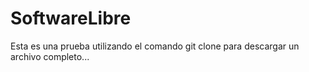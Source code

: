 # SoftwareLibre
Esta es una prueba utilizando el comando git clone para descargar un archivo completo...
